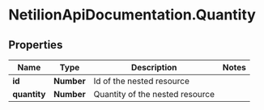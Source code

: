 # NetilionApiDocumentation.Quantity

## Properties
Name | Type | Description | Notes
------------ | ------------- | ------------- | -------------
**id** | **Number** | Id of the nested resource | 
**quantity** | **Number** | Quantity of the nested resource | 
